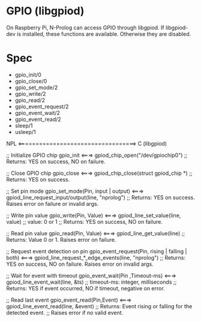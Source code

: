 # GPIO (libgpiod)

On Raspberry Pi, N-Prolog can access GPIO through libgpiod. If libgpiod-dev is installed, these functions are available. Otherwise they are disabled.

# Spec
- gpio_init/0
- gpio_close/0
- gpio_set_mode/2
- gpio_write/2
- gpio_read/2
- gpio_event_request/2
- gpio_event_wait/2
- gpio_event_read/2
- sleep/1
- usleep/1

NPL <==================================> C (libgpiod)

;; Initialize GPIO chip
gpio_init <===> gpiod_chip_open("/dev/gpiochip0")
;; Returns: YES on success, NO on failure.

;; Close GPIO chip
gpio_close <===> gpiod_chip_close(struct gpiod_chip *)
;; Returns: YES on success.

;; Set pin mode
gpio_set_mode(Pin, input | output) <===> gpiod_line_request_input/output(line, "nprolog")
;; Returns: YES on success. Raises error on failure or invalid args.

;; Write pin value
gpio_write(Pin, Value) <===> gpiod_line_set_value(line, value)
;; value: 0 or 1
;; Returns: YES on success, NO on failure.

;; Read pin value
gpio_read(Pin, Value) <===> gpiod_line_get_value(line)
;; Returns: Value 0 or 1. Raises error on failure.

;; Request event detection on pin
gpio_event_request(Pin, rising | falling | both) <===> gpiod_line_request_*_edge_events(line, "nprolog")
;; Returns: YES on success, NO on failure. Raises error on invalid args.

;; Wait for event with timeout
gpio_event_wait(Pin ,Timeout-ms) <===> gpiod_line_event_wait(line, &ts)
;; timeout-ms: integer, milliseconds
;; Returns: YES if event occurred, NO if timeout, negative on error.

;; Read last event
gpio_event_read(Pin,Event) <===> gpiod_line_event_read(line, &event)
;; Returns: Event rising or falling for the detected event.
;; Raises error if no valid event.


